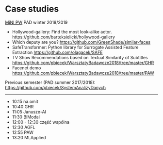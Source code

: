 # Case studies

[MiNI PW](https://ww2.mini.pw.edu.pl/) PAD winter 2018/2019

* Hollywood-gallery: Find the most look-alike actor. https://github.com/barteksielicki/hollywood-gallery
* Which deputy are you? https://github.com/GreenShade/similar-faces
* SafeTransformer: Python library for Surrogate Assisted Feature Extraction https://github.com/olagacek/SAFE
* TV Show Recommendations based on Textual Similarity of Subtitles https://github.com/pbiecek/WarsztatyBadawcze2018/tree/master/GHR
* Facenet demo https://github.com/pbiecek/WarsztatyBadawcze2018/tree/master/PAW


Previous semester (PAD summer 2017/2018): https://github.com/pbiecek/SystemAnalizyDanych


--------


* 10:15 na.omit 
* 10:40 GHR
* 11:05 Janusze-AI
* 11:30 BiModal
* 12:00 - 12:30 część wspólna
* 12:30 AGFL
* 12:55 PAW
* 13:20 MLApplied

